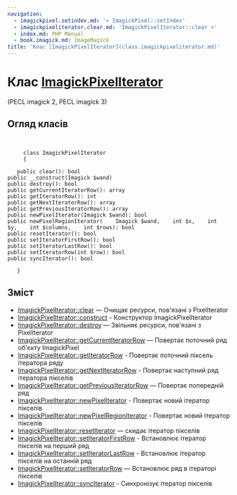 ```yaml
---
navigation:
  - imagickpixel.setindex.md: '« ImagickPixel::setIndex'
  - imagickpixeliterator.clear.md: 'ImagickPixelIterator::clear »'
  - index.md: PHP Manual
  - book.imagick.md: ImageMagick
title: 'Клас [ImagickPixelIterator](class.imagickpixeliterator.md)'
---
```

# Клас [ImagickPixelIterator](class.imagickpixeliterator.md)

(PECL imagick 2, PECL imagick 3)

## Огляд класів

```classsynopsis

    
     class ImagickPixelIterator
     {
    
   public clear(): bool
public __construct(Imagick $wand)
public destroy(): bool
public getCurrentIteratorRow(): array
public getIteratorRow(): int
public getNextIteratorRow(): array
public getPreviousIteratorRow(): array
public newPixelIterator(Imagick $wand): bool
public newPixelRegionIterator(    Imagick $wand,    int $x,    int $y,    int $columns,    int $rows): bool
public resetIterator(): bool
public setIteratorFirstRow(): bool
public setIteratorLastRow(): bool
public setIteratorRow(int $row): bool
public syncIterator(): bool

   }
```

## Зміст

-   [ImagickPixelIterator::clear](imagickpixeliterator.clear.md) — Очищає ресурси, пов'язані з PixelIterator
-   [ImagickPixelIterator::construct](imagickpixeliterator.construct.md) - Конструктор ImagickPixelIterator
-   [ImagickPixelIterator::destroy](imagickpixeliterator.destroy.md) — Звільняє ресурси, пов'язані з PixelIterator
-   [ImagickPixelIterator::getCurrentIteratorRow](imagickpixeliterator.getcurrentiteratorrow.md) — Повертає поточний ряд об'єкту ImagickPixel
-   [ImagickPixelIterator::getIteratorRow](imagickpixeliterator.getiteratorrow.md) - Повертає поточний піксель ітератора ряду
-   [ImagickPixelIterator::getNextIteratorRow](imagickpixeliterator.getnextiteratorrow.md) - Повертає наступний ряд ітератора пікселів
-   [ImagickPixelIterator::getPreviousIteratorRow](imagickpixeliterator.getpreviousiteratorrow.md) — Повертає попередній ряд
-   [ImagickPixelIterator::newPixelIterator](imagickpixeliterator.newpixeliterator.md) - Повертає новий ітератор пікселів
-   [ImagickPixelIterator::newPixelRegionIterator](imagickpixeliterator.newpixelregioniterator.md) - Повертає новий ітератор пікселів
-   [ImagickPixelIterator::resetIterator](imagickpixeliterator.resetiterator.md) — скидає ітератор пікселів
-   [ImagickPixelIterator::setIteratorFirstRow](imagickpixeliterator.setiteratorfirstrow.md) - Встановлює ітератор пікселів на перший ряд
-   [ImagickPixelIterator::setIteratorLastRow](imagickpixeliterator.setiteratorlastrow.md) - Встановлює ітератор пікселів на останній ряд
-   [ImagickPixelIterator::setIteratorRow](imagickpixeliterator.setiteratorrow.md) — Встановлює ряд в ітераторі пікселів
-   [ImagickPixelIterator::syncIterator](imagickpixeliterator.synciterator.md) - Синхронізує ітератор пікселів
